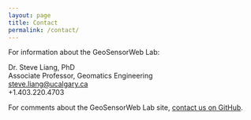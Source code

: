 ```yaml
---
layout: page
title: Contact
permalink: /contact/
---
```


For information about the GeoSensorWeb Lab:

Dr. Steve Liang, PhD  
Associate Professor, Geomatics Engineering  
<a href="mailto:steve.liang@ucalgary.ca">steve.liang@ucalgary.ca</a>  
+1.403.220.4703

For comments about the GeoSensorWeb Lab site, [contact us on GitHub](https://github.com/GeoSensorWebLab/geosensorweblab.github.io).
